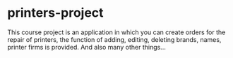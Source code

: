 # printers-project
 This course project is an application in which you can create orders for the repair of printers, the function of adding, editing, deleting brands, names, printer firms is provided. And also many other things...
